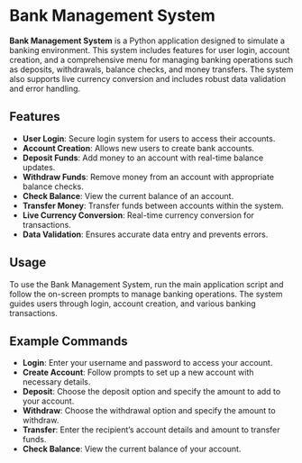 # Bank Management System

**Bank Management System** is a Python application designed to simulate a banking environment. This system includes features for user login, account creation, and a comprehensive menu for managing banking operations such as deposits, withdrawals, balance checks, and money transfers. The system also supports live currency conversion and includes robust data validation and error handling.

## Features

- **User Login**: Secure login system for users to access their accounts.
- **Account Creation**: Allows new users to create bank accounts.
- **Deposit Funds**: Add money to an account with real-time balance updates.
- **Withdraw Funds**: Remove money from an account with appropriate balance checks.
- **Check Balance**: View the current balance of an account.
- **Transfer Money**: Transfer funds between accounts within the system.
- **Live Currency Conversion**: Real-time currency conversion for transactions.
- **Data Validation**: Ensures accurate data entry and prevents errors.

## Usage

To use the Bank Management System, run the main application script and follow the on-screen prompts to manage banking operations. The system guides users through login, account creation, and various banking transactions.

## Example Commands

- **Login**: Enter your username and password to access your account.
- **Create Account**: Follow prompts to set up a new account with necessary details.
- **Deposit**: Choose the deposit option and specify the amount to add to your account.
- **Withdraw**: Choose the withdrawal option and specify the amount to withdraw.
- **Transfer**: Enter the recipient’s account details and amount to transfer funds.
- **Check Balance**: View the current balance of your account.




